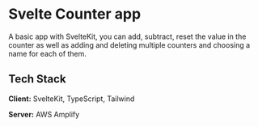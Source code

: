 
# Svelte Counter app

A basic app with SvelteKit, you can add, subtract, reset the value in the counter as well as adding and deleting multiple counters and choosing a name for each of them.







## Tech Stack

**Client:** SvelteKit, TypeScript, Tailwind

**Server:**  AWS Amplify

